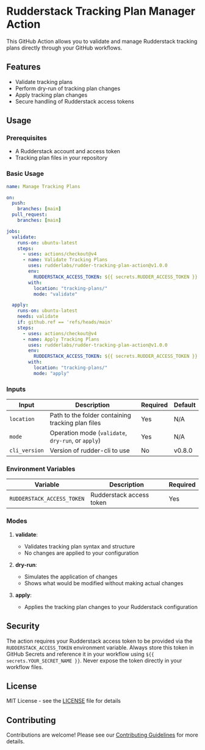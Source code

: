 # Rudderstack Tracking Plan Manager Action

This GitHub Action allows you to validate and manage Rudderstack tracking plans directly through your GitHub workflows.

## Features

- Validate tracking plans
- Perform dry-run of tracking plan changes
- Apply tracking plan changes
- Secure handling of Rudderstack access tokens

## Usage

### Prerequisites

- A Rudderstack account and access token
- Tracking plan files in your repository

### Basic Usage

```yaml
name: Manage Tracking Plans

on:
  push:
    branches: [main]
  pull_request:
    branches: [main]

jobs:
  validate:
    runs-on: ubuntu-latest
    steps:
      - uses: actions/checkout@v4
      - name: Validate Tracking Plans
        uses: rudderlabs/rudder-tracking-plan-action@v1.0.0
        env:
          RUDDERSTACK_ACCESS_TOKEN: ${{ secrets.RUDDER_ACCESS_TOKEN }}
        with:
          location: "tracking-plans/"
          mode: "validate"

  apply:
    runs-on: ubuntu-latest
    needs: validate
    if: github.ref == 'refs/heads/main'
    steps:
      - uses: actions/checkout@v4
      - name: Apply Tracking Plans
        uses: rudderlabs/rudder-tracking-plan-action@v1.0.0
        env:
          RUDDERSTACK_ACCESS_TOKEN: ${{ secrets.RUDDER_ACCESS_TOKEN }}
        with:
          location: "tracking-plans/"
          mode: "apply"
```

### Inputs

| Input         | Description                                        | Required | Default |
| ------------- | -------------------------------------------------- | -------- | ------- |
| `location`    | Path to the folder containing tracking plan files  | Yes      | N/A     |
| `mode`        | Operation mode (`validate`, `dry-run`, or `apply`) | Yes      | N/A     |
| `cli_version` | Version of rudder-cli to use                       | No       | v0.8.0  |

### Environment Variables

| Variable                   | Description              | Required |
| -------------------------- | ------------------------ | -------- |
| `RUDDERSTACK_ACCESS_TOKEN` | Rudderstack access token | Yes      |

### Modes

1. **validate**:

   - Validates tracking plan syntax and structure
   - No changes are applied to your configuration

2. **dry-run**:

   - Simulates the application of changes
   - Shows what would be modified without making actual changes

3. **apply**:
   - Applies the tracking plan changes to your Rudderstack configuration

## Security

The action requires your Rudderstack access token to be provided via the `RUDDERSTACK_ACCESS_TOKEN` environment variable. Always store this token in GitHub Secrets and reference it in your workflow using `${{ secrets.YOUR_SECRET_NAME }}`. Never expose the token directly in your workflow files.

## License

MIT License - see the [LICENSE](LICENSE) file for details

## Contributing

Contributions are welcome! Please see our [Contributing Guidelines](CONTRIBUTING.md) for more details.
